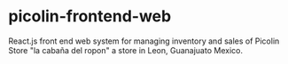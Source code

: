 # picolin-frontend-web
React.js front end web system for managing inventory and sales of Picolin Store "la cabaña del ropon" a store in Leon, Guanajuato Mexico.
